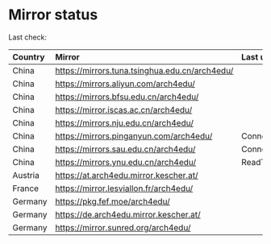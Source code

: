 <script src="./time.js"></script>
# Mirror status
Last check: <script type="text/javascript">localize(1676708652.2587438);</script>

|Country|Mirror|Last update|
|:------|:-----|:----------|
|China|https://mirrors.tuna.tsinghua.edu.cn/arch4edu/|<script type="text/javascript">localize(1676702463);</script>|
|China|https://mirrors.aliyun.com/arch4edu/|<script type="text/javascript">localize(1676615780);</script>|
|China|https://mirrors.bfsu.edu.cn/arch4edu/|<script type="text/javascript">localize(1676615780);</script>|
|China|https://mirror.iscas.ac.cn/arch4edu/|<script type="text/javascript">localize(1676615780);</script>|
|China|https://mirrors.nju.edu.cn/arch4edu/|<script type="text/javascript">localize(1676615780);</script>|
|China|https://mirrors.pinganyun.com/arch4edu/|ConnectionError|
|China|https://mirrors.sau.edu.cn/arch4edu/|ConnectionError|
|China|https://mirrors.ynu.edu.cn/arch4edu/|ReadTimeout|
|Austria|https://at.arch4edu.mirror.kescher.at/|<script type="text/javascript">localize(1676615780);</script>|
|France|https://mirror.lesviallon.fr/arch4edu/|<script type="text/javascript">localize(1676615780);</script>|
|Germany|https://pkg.fef.moe/arch4edu/|<script type="text/javascript">localize(1676615780);</script>|
|Germany|https://de.arch4edu.mirror.kescher.at/|<script type="text/javascript">localize(1676615780);</script>|
|Germany|https://mirror.sunred.org/arch4edu/|<script type="text/javascript">localize(1676615780);</script>|

<script src="./tablefilter/tablefilter.js"></script>
<script src="./table.js"></script>